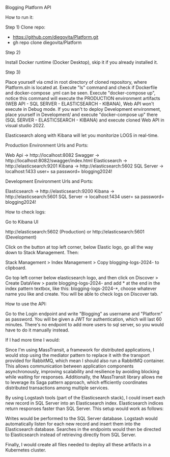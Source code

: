 Blogging Platform API

How to run it:

Step 1) Clone repo:

* https://github.com/diegovita/Platform.git
* gh repo clone diegovita/Platform

Step 2)

Install Docker runtime (Docker Desktop), skip it if you already installed it.

Step 3)

Place yourself via cmd in root directory of cloned repository, where Platform.sln is located at. Execute "ls" command and check if Dockerfile and docker-compose .yml can be seen.
Execute "docker-compose up", notice this command will execute the PRODUCTION environment artifacts (WEB API - SQL SERVER - ELASTICSEARCH - KIBANA), Web API won't execute in Debug mode.
If you wan't to deploy Development environment, place yourself in Development/ and execute "docker-compose up" there (SQL SERVER - ELASTICSEARCH - KIBANA) and execute cloned Web API in visual studio 2022.

Elasticsearch along with Kibana will let you monitorize LOGS in real-time.

Production Environment Urls and Ports:

Web Api -> http://localhost:8082
Swagger -> http://localhost:8082/swagger/index.html
Elasticsearch -> http://elasticsearch:9201
Kibana -> http://elasticsearch:5602
SQL Server -> localhost:1433
user= sa
password= blogging2024!

Development Environment Urls and Ports:

Elasticsearch -> http://elasticsearch:9200
Kibana -> http://elasticsearch:5601
SQL Server -> localhost:1434
user= sa
password= blogging2024!

How to check logs:

Go to Kibana UI

http://elasticsearch:5602 (Production) or http://elasticsearch:5601 (Development)


Click on the button at top left corner, below Elastic logo, go all the way down to Stack Management. Then:

Stack Management > Index Management > Copy blogging-logs-2024- to clipboard.

Go top left corner below elasticsearch logo, and then click on Discover > Create DataView > paste blogging-logs-2024- and add * at the end in the index pattern textbox, like this: blogging-logs-2024-*, choose whatever name you like and create. You will be able to check logs on Discover tab.

How to use the API:

Go to the Login endpoint and write "Blogging" as username and "Platform" as password. You will be given a JWT for authentication, which will last 60 minutes. There's no endpoint to add more users to sql server, so you would have to do it manually instead.


If I had more time I would:

Since I'm using MassTransit, a framework for distributed applications, I would stop using the mediator pattern to replace it with the transport provided for RabbitMQ, which mean I should also run a RabbitMQ container. This allows communication between application components asynchronously, improving scalability and resilience by avoiding blocking while waiting for responses. Additionally, the MassTransit library allows me to leverage its Saga pattern approach, which efficiently coordinates distributed transactions among multiple services.

By using Logstash tools (part of the Elasticsearch stack), I could insert each new record in SQL Server into an Elasticsearch index. Elasticsearch indices return responses faster than SQL Server. This setup would work as follows:

Writes would be performed to the SQL Server database. Logstash would automatically listen for each new record and insert them into the Elasticsearch database. Searches in the endpoints would then be directed to Elasticsearch instead of retrieving directly from SQL Server.

Finally, I would create all files needed to deploy all these artifacts in a Kubernetes cluster.


  
